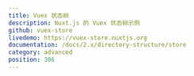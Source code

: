 ```yaml
---
title: Vuex 状态树
description: Nuxt.js 的 Vuex 状态树示例
github: vuex-store
livedemo: https://vuex-store.nuxtjs.org
documentation: /docs/2.x/directory-structure/store
category: advanced
position: 306
---
```

